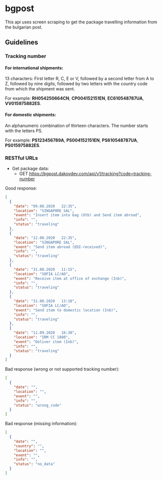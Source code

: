 # bgpost

This api uses screen scraping to get the package travelling information from the bulgarian post.

## Guidelines

### Tracking number

#### For international shipments:

13 characters: First letter R, C, E or V, followed by a second letter from A to Z, followed by nine digits, followed by two letters with the country code from which the shipment was sent.

For example: **RH054250664CN**, **CP004152151EN**, **EC610548787UA**, **VV015975882ES**.

#### For domestic shipments:

An alphanumeric combination of thirteen characters. The number starts with the letters PS.

For example: **PS123456789A**, **PS004152151EN**, **PS610548787UA**, **PS015975882ES**.

### RESTful URLs

- Get package data:
  - GET https://bgpost.dakovdev.com/api/v1/tracking?code=tracking-number

Good response:

```json
[
  {
    "date": "09.08.2020   22:35",
    "location": "SINGAPORE SAL",
    "event": "Insert item into bag (Otb) and Send item abroad",
    "info": "",
    "status": "traveling"
  },
  {
    "date": "12.08.2020   22:35",
    "location": "SINGAPORE SAL",
    "event": "Send item abroad (EDI-received)",
    "info": "",
    "status": "traveling"
  },
  {
    "date": "31.08.2020   11:15",
    "location": "SOFIA LC/AO",
    "event": "Receive item at office of exchange (Inb)",
    "info": "",
    "status": "traveling"
  },
  {
    "date": "31.08.2020   13:18",
    "location": "SOFIA LC/AO",
    "event": "Send item to domestic location (Inb)",
    "info": "",
    "status": "traveling"
  },
  {
    "date": "11.09.2020   16:30",
    "location": "IRM CC 1880",
    "event": "Deliver item (Inb)",
    "info": "",
    "status": "traveling"
  }
]
```

Bad response (wrong or not supported tracking number):

```json
[
  {
    "date": "",
    "location": "",
    "event": "",
    "info": "",
    "status": "wrong_code"
  }
]
```

Bad response (missing information):

```json
[
  {
    "date": "",
    "country": "",
    "location": "",
    "event": "",
    "info": "",
    "status": "no_data"
  }
]
```
